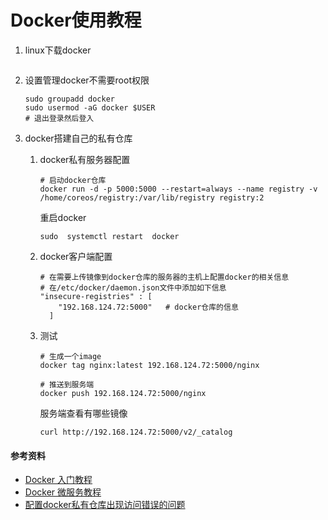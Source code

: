 # Docker使用教程

1. linux下载docker

   ```shell
   
   ```

2. 设置管理docker不需要root权限

   ```shell
   sudo groupadd docker
   sudo usermod -aG docker $USER
   # 退出登录然后登入
   ```

3. docker搭建自己的私有仓库

   1. docker私有服务器配置

      ```shell
      # 启动docker仓库
      docker run -d -p 5000:5000 --restart=always --name registry -v /home/coreos/registry:/var/lib/registry registry:2
      ```

      重启docker

      ```shell
      sudo  systemctl restart  docker
      ```

   2. docker客户端配置

      ```shell
      # 在需要上传镜像到docker仓库的服务器的主机上配置docker的相关信息
      # 在/etc/docker/daemon.json文件中添加如下信息
      "insecure-registries" : [
          "192.168.124.72:5000"   # docker仓库的信息
        ]
      ```

   3. 测试

      ```shell
      # 生成一个image
      docker tag nginx:latest 192.168.124.72:5000/nginx
      
      # 推送到服务端
      docker push 192.168.124.72:5000/nginx
      ```

      服务端查看有哪些镜像

      ```shell
      curl http://192.168.124.72:5000/v2/_catalog
      ```


#### 参考资料

* [Docker 入门教程](http://www.ruanyifeng.com/blog/2018/02/docker-tutorial.html)
* [Docker 微服务教程](http://www.ruanyifeng.com/blog/2018/02/docker-wordpress-tutorial.html)
* [配置docker私有仓库出现访问错误的问题](./Running%20a%20remote%20Docker%20Registry%20and%20getting%20%E2%80%98HTTP%20response%20to%20HTTPS%20request%E2%80%99%20error%20on%20push/Running-a-remote-Docker-Registry-and-getting-%E2%80%98HTTP-response-to-HTTPS-request%E2%80%99-error-on-push-%E2%80%93-Kev's-Development-Toolbox.html)

